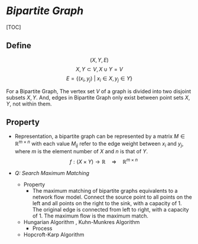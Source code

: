 # $Bipartite\ Graph$

[TOC]

## Define
$$
(X, Y, E)  \tag{Bipartite Graph}
$$
$$
X, Y \subset V, X \cup Y = V  \tag{vertex sets}
$$
$$
E = \{(x_i, y_j) \ |\ x_i \in X, y_j \in Y\}  \tag{edge set}
$$

For a Bipartite Graph, The vertex set $V$ of a graph is divided into two disjoint subsets $X, Y$. And, edges in Bipartite Graph only exist between point sets $X, Y$, not within them.

## Property
- Representation, a bipartite graph can be represented by a matrix $M \in \mathbb R^{m \times n}$ with each value $M_{ij}$ refer to the edge weight between $x_i$ and $y_j$, where $m$ is the element number of $X$ and $n$ is that of $Y$.
  $$
  f:(X \times Y) \to \mathbb R \quad\Rightarrow\quad \mathbb R^{m \times n}
  $$

- *Q: Search Maximum Matching*
  
  - Property
    - The maximum matching of bipartite graphs equivalents to a network flow model.
      Connect the source point to all points on the left and all points on the right to the sink, with a capacity of $1$. The original edge is connected from left to right, with a capacity of $1$. The maximum flow is the maximum match. 

  * Hungarian Algorithm , Kuhn-Munkres Algorithm
    - Process

  - Hopcroft-Karp Algorithm
